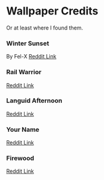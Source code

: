 # Wallpaper Credits

Or at least where I found them.

### Winter Sunset

By Fel-X [Reddit Link](https://www.reddit.com/r/wallpapers/comments/eolemy/winter_sunset_by_felx_3840x2160/)

### Rail Warrior

[Reddit Link](https://www.reddit.com/r/wallpapers/comments/eo3gem/ancient_rail_warrior_1920_x_1080/)

### Languid Afternoon

[Reddit Link](https://www.reddit.com/r/wallpapers/comments/en4yke/a_languid_afternoon_1920x1080/)

### Your Name

[Reddit Link](https://www.reddit.com/r/wallpapers/comments/eljtkj/4800_2701/)

### Firewood

[Reddit Link](https://www.reddit.com/r/wallpapers/comments/el3yqd/firewood_5420x2613/)

